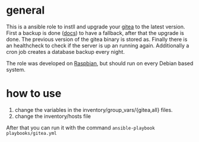 # general

This is a ansible role to instll and upgrade your [gitea](https://github.com/go-gitea/gitea) to the latest version. First a backup is done ([docs](https://docs.gitea.io/en-us/backup-and-restore/)) to have a fallback, after that the upgrade is done. The previous version of the gitea binary is stored as. Finally there is an healthcheck to check if the server is up an running again.
Additionally a cron job creates a database backup every night.

The role was developed on [Raspbian](https://raspbian.org/), but should run on every Debian based system. 

# how to use

1. change the variables in the inventory/group_vars/{gitea,all} files.
2. change the inventory/hosts file

After that you can run it with the command `ansible-playbook playbooks/gitea.yml`


